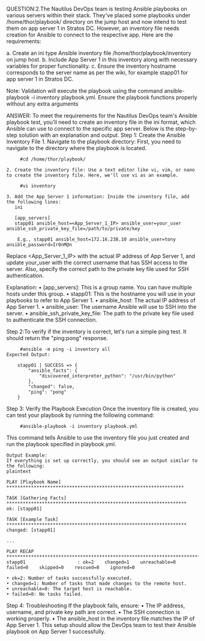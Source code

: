 QUESTION:2.The Nautilus DevOps team is testing Ansible playbooks on various servers within their stack. 
They've placed some playbooks under /home/thor/playbook/ directory on the jump host and now intend to test them on app server 1 in Stratos DC. 
However, an inventory file needs creation for Ansible to connect to the respective app. Here are the requirements:

a. Create an ini type Ansible inventory file /home/thor/playbook/inventory on jump host.
b. Include App Server 1 in this inventory along with necessary variables for proper functionality.
c. Ensure the inventory hostname corresponds to the server name as per the wiki, for example stapp01 for app server 1 in Stratos DC.

Note: Validation will execute the playbook using the command ansible-playbook -i inventory playbook.yml. Ensure the playbook functions properly without any extra arguments

ANSWER:
To meet the requirements for the Nautilus DevOps team's Ansible playbook test, you'll need to create an inventory file in the ini format, which Ansible can use to connect to the specific app server. Below is the step-by-step solution with an explanation and output.
Step 1: Create the Ansible Inventory File
    1. Navigate to the playbook directory: First, you need to navigate to the directory where the playbook is located.
              
		 #cd /home/thor/playbook/
		 
    2. Create the inventory file: Use a text editor like vi, vim, or nano to create the inventory file. Here, we'll use vi as an example.
             
		 #vi inventory
		 
    3. Add the App Server 1 information: Inside the inventory file, add the following lines:
       ini
       
       [app_servers]
       stapp01 ansible_host=<App_Server_1_IP> ansible_user=your_user ansible_ssh_private_key_file=/path/to/private/key

```````````````````````````````````````````````````````````````````````````````````````````````````   
	E.g., stapp01 ansible_host=172.16.238.10 ansible_user=tony ansible_password=Ir0nM@n
``````````````````````````````````````````````````````````````````````````````````````````````````` 
 Replace <App_Server_1_IP> with the actual IP address of App Server 1, and update your_user with the correct username that has SSH access to the server. Also, specify the correct path to the private key file used for SSH authentication.

Explanation:
    • [app_servers]: This is a group name. You can have multiple hosts under this group.
    • stapp01: This is the hostname you will use in your playbooks to refer to App Server 1.
    • ansible_host: The actual IP address of App Server 1.
    • ansible_user: The username Ansible will use to SSH into the server.
    • ansible_ssh_private_key_file: The path to the private key file used to authenticate the SSH connection.
	

Step 2:To verify if the inventory is correct, let's run a simple ping test. It should return the "ping:pong" response.

		 #ansible -m ping -i inventory all
	Expected Output:
	
		stapp01 | SUCCESS => {
			"ansible_facts": {
				"discovered_interpreter_python": "/usr/bin/python"
			}, 
			"changed": false, 
			"ping": "pong"
		}
		
Step 3: Verify the Playbook Execution
Once the inventory file is created, you can test your playbook by running the following command:

		 #ansible-playbook -i inventory playbook.yml
		 
This command tells Ansible to use the inventory file you just created and run the playbook specified in playbook.yml.

```````````````````````````````````````````````````````````````````````````````````````````````````
Output Example:
If everything is set up correctly, you should see an output similar to the following:
plaintext

PLAY [Playbook Name] *****************************************************************

TASK [Gathering Facts] ******************************************************************
ok: [stapp01]

TASK [Example Task] ******************************************************************
changed: [stapp01]

...

PLAY RECAP **************************************************************************
stapp01                   : ok=2    changed=1    unreachable=0    failed=0    skipped=0    rescued=0    ignored=0   

```````````````````````````````````````````````````````````````````````````````````````````````````

    • ok=2: Number of tasks successfully executed.
    • changed=1: Number of tasks that made changes to the remote host.
    • unreachable=0: The target host is reachable.
    • failed=0: No tasks failed.
	
Step 4: Troubleshooting
If the playbook fails, ensure:
    • The IP address, username, and private key path are correct.
    • The SSH connection is working properly.
    • The ansible_host in the inventory file matches the IP of App Server 1.
This setup should allow the DevOps team to test their Ansible playbook on App Server 1 successfully.
